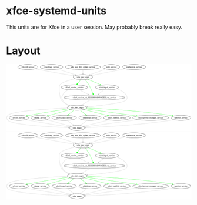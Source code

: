 # xfce-systemd-units
This units are for Xfce in a user session. May probably break really easy.

# Layout

![dependencies among the units](./doc/dependencies.dot.svg)<img src="./doc/dependencies.dot.svg" />
